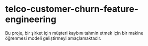 # telco-customer-churn-feature-engineering
 Bu proje, bir şirket için müşteri kaybını tahmin etmek için bir makine öğrenmesi modeli geliştirmeyi amaçlamaktadır. 
